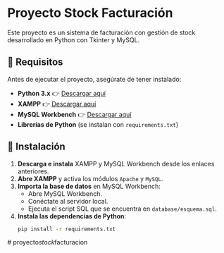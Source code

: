 # Proyecto Stock Facturación

Este proyecto es un sistema de facturación con gestión de stock desarrollado en Python con Tkinter y MySQL.

## 📌 Requisitos

Antes de ejecutar el proyecto, asegúrate de tener instalado:

- **Python 3.x** 👉 [Descargar aquí](https://www.python.org/downloads/)
- **XAMPP** 👉 [Descargar aquí](https://www.apachefriends.org/es/index.html)
- **MySQL Workbench** 👉 [Descargar aquí](https://dev.mysql.com/downloads/workbench/)
- **Librerías de Python** (se instalan con `requirements.txt`)

## 🚀 Instalación

1. **Descarga e instala** XAMPP y MySQL Workbench desde los enlaces anteriores.
2. **Abre XAMPP** y activa los módulos `Apache` y `MySQL`.
3. **Importa la base de datos** en MySQL Workbench:
   - Abre MySQL Workbench.
   - Conéctate al servidor local.
   - Ejecuta el script SQL que se encuentra en `database/esquema.sql`.
4. **Instala las dependencias de Python**:
   ```bash
   pip install -r requirements.txt
#   p r o y e c t o _ s t o c k _ f a c t u r a c i o n  
 
